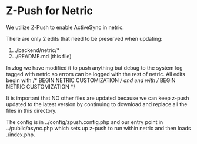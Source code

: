# Z-Push for Netric

We utilize Z-Push to enable ActiveSync in netric.

There are only 2 edits that need to be preserved when updating:

1. ./backend/netric/* 
2. ./README.md (this file)

In zlog we have modified it to push anything but debug to the system log tagged with netric
so errors can be logged with the rest of netric. All edits begin with 
/* BEGIN NETRIC CUSTOMIZATION */ and end with /* BEGIN NETRIC CUSTOMIZATION */

It is important that NO other files are updated because we can keep z-push 
updated to the latest version by continuing to download and replace all the files in this directory.

The config is in ../config/zpush.config.php and our entry point in ../public/async.php
which sets up z-push to run within netric and then loads ./index.php.